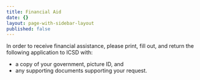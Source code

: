 ```yaml
---
title: Financial Aid
date: {}
layout: page-with-sidebar-layout
published: false
---
```


In order to receive financial assistance, please print, fill out, and return the following application to ICSD with:  
* a copy of your government, picture ID, and  
* any supporting documents supporting your request.




